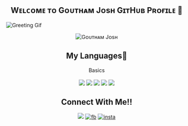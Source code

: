 <h2 align ="center">Wᴇʟᴄᴏᴍᴇ ᴛᴏ Gᴏᴜᴛʜᴀᴍ Jᴏsʜ GɪᴛHᴜʙ Pʀᴏғɪʟᴇ 👋</h2>&nbsp;
<img src="https://i.imgur.com/iXuL1HG.png" align="centre" alt="Greeting Gif">&nbsp;&nbsp;
<p align="center"> <img src="https://komarev.com/ghpvc/?username=GouthamSER&label=Profile%20views&color=129e00&style=plastic" alt="Gᴏᴜᴛʜᴀᴍ Jᴏsʜ" /> </p>

<h2 align="center">My Languages📓</h2>

<p align = "center">
Basics<br><br>
<a href ="https://html.com/" target="_blank"><img src="https://img.shields.io/badge/html-%2324292e.svg?&style=for-the-badge&logo=html&logoColor=white alt=html style="margin-bottom="6px"></a>
<a href ="https://www.javascript.com/" target="_blank"><img src="https://img.shields.io/badge/javascript-%2324292e.svg?&style=for-the-badge&logo=javascript&logoColor=white alt=js style="margin-bottom="6px"></a>
<a href ="https://www.mysql.com/" target="_blank"><img src="https://img.shields.io/badge/mysql-%2324292e.svg?&style=for-the-badge&logo=mysql&logoColor=white alt=sql style="margin-bottom="6px"></a>
<a href ="https://cplusplus.com/" target="_blank"><img src="https://img.shields.io/badge/c++-%2324292e.svg?&style=for-the-badge&logo=cplusplus&logoColor=white alt=c++ style="margin-bottom="6px"></a>
<a href ="https://php.net/" target="_blank"><img src="https://img.shields.io/badge/php-%2324292e.svg?&style=for-the-badge&logo=php&logoColor=white alt=php style="margin-bottom="6px"></a>
</p>

<h2 align="center">Connect With Me!!</h2>
<p align="center">
<a href ="https://github.com/GouthamSER/" target="_blank"><img src="https://img.shields.io/badge/github-%2324292e.svg?&style=for-the-badge&logo=github&logoColor=white alt=github style="margin-bottom="8px"></a>
<a href="https://www.facebook.com/" target="_blank"><img alt="fb" src="https://img.shields.io/badge/facebook-%232E87FB.svg?style=for-the-badge&logoColor=white style="margin-bottom="8px"></a>
<a href="https://instagram.com/im_goutham_josh" target="_blank"><img alt="insta" src="https://img.shields.io/badge/instagram-%23000000.svg?style=for-the-badge&logoColor=white style="margin-bottom="8px"></a>
    
</p>
